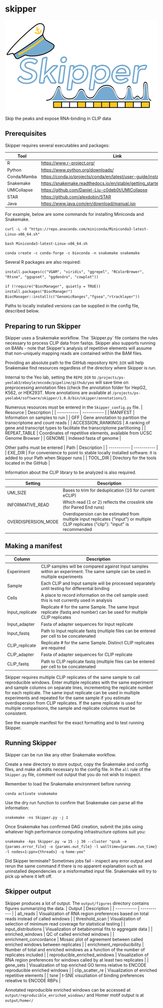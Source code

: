 # skipper
![Skipper cartoon](documents/logo.png)

Skip the peaks and expose RNA-binding in CLIP data

<h2>Prerequisites</h2>
Skipper requires several executables and packages:

| Tool      | Link |
| ----------- | ----------- |
| R           | https://www.r-project.org/       |
| Python   | https://www.python.org/downloads/        |
| Conda/Mamba   | https://conda.io/projects/conda/en/latest/user-guide/install/index.html        |
| Snakemake   | https://snakemake.readthedocs.io/en/stable/getting_started/installation.html        |
| UMICollapse   | https://github.com/Daniel-Liu-c0deb0t/UMICollapse        |
| STAR   | https://github.com/alexdobin/STAR        |
| Java   | https://www.java.com/en/download/manual.jsp        |

For example, below are some commands for installing Miniconda and Snakemake.

`curl -L -O "https://repo.anaconda.com/miniconda/Miniconda3-latest-Linux-x86_64.sh"`

`bash Miniconda3-latest-Linux-x86_64.sh`

`conda create -c conda-forge -c bioconda -n snakemake snakemake`

Several R packages are also required:

`install.packages(c("VGAM", "viridis", "ggrepel", "RColorBrewer", "Rtsne", "ggupset", "ggdendro", "cowplot"))`

`if (!require("BiocManager", quietly = TRUE))`
    `install.packages("BiocManager")`
`BiocManager::install(c("GenomicRanges","fgsea","rtracklayer"))`

Paths to locally installed versions can be supplied in the config file, described below.

<h2>Preparing to run Skipper</h2>
Skipper uses a Snakemake workflow. The `Skipper.py` file contains the rules necessary to process CLIP data from fastqs. Skipper also supports running on BAMs - note that Skipper's analysis of repetitive elements will assume that non-uniquely mapping reads are contained within the BAM files.

Providing an absolute path to the GitHub repository `REPO_DIR` will help Snakemake find resources regardless of the directory where Skipper is run.

Internal to the Yeo lab, setting the `REPO_DIR` to `/projects/ps-yeolab3/eboyle/encode/pipeline/github/yeo` will save time on preprocessing annotation files (check the annotation folder for HepG2, K562, or HEK293T. More annotations are available at `/projects/ps-yeolab4/software/skipper/1.0.0/bin/skipper/annotations/`).

Numerous resources must be entered in the `Skipper_config.py` file.
| Resource      | Description |
| ----------- | ----------- |
| MANIFEST            | Information on samples to run                                                        |
| GFF                 | Gene annotation to partition the transcriptome and count reads                       |
| ACCESSION_RANKINGS  | A ranking of gene and transcript types to facilitate the transcriptome partitioning  |
| REPEAT_TABLE        | Coordinates of repetitive elements, available from UCSC Genome Browser               |
| GENOME              | Indexed fasta of genome                                                              |


Other paths must be entered 
| Path    | Description |
| ----------- | ----------- |
| EXE_DIR     | For convenience to point to stable locally installed software: it is added to your Path when Skipper runs |
| TOOL_DIR    | Directory for the tools located in the GitHub        |


Information about the CLIP library to be analyzed is also required.

| Setting      | Description |
| ----------- | ----------- |
| UMI_SIZE            | Bases to trim for deduplication (10 for current eCLIP)       |
| INFORMATIVE_READ    | Which read (1 or 2) reflects the crosslink site (for Paired End runs)        |
| OVERDISPERSION_MODE | Overdispersion can be estimated from multiple input replicates ("input") or multiple CLIP replicates ("clip"): "input" is recommended |

<h2>Making a manifest</h2>

| Column      | Description |
| ----------- | ----------- |
| Experiment       | CLIP samples will be compared against Input samples within an experiment. The same sample can be used in multiple experiments |
| Sample           | Each CLIP and Input sample will be processed separately until testing for differential binding   |
| Cells            | A place to record information on the cell sample used: this is not currently used in analysis  |
| Input_replicate  | Replicate # for the same Sample. The same Input replicate (fastq and number) can be used for multiple CLIP replicates |
| Input_adapter    | Fasta of adapter sequences for Input replicate                                                     |
| Input_fastq      | Path to Input replicate fastq (multiple files can be entered per cell to be concatenated            |
| CLIP_replicate   | Replicate # for the same Sample. Distinct CLIP replicates are required |
| CLIP_adapter     | Fasta of adapter sequences for CLIP replicate                                                     |
| CLIP_fastq       | Path to CLIP replicate fastq (multiple files can be entered per cell to be concatenated            |

Skipper requires multiple CLIP replicates of the same sample to call reproducible windows. Enter multiple replicates with the same experiment and sample columns on separate lines, incrementing the replicate number for each replicate. The same input replicate can be used in multiple experiments and repeated for the same sample if you estimate overdispersion from CLIP replicates. If the same replicate is used for multiple comparisons, the sample and replicate columns must be consistent.

See the example manifest for the exact formatting and to test running Skipper.

<h2>Running Skipper</h2>

Skipper can be run like any other Snakemake workflow. 

Create a new directory to store output, copy the Snakemake and config files, and make all edits necessary to the config file. In the `all` rule of the `Skipper.py` file, comment out output that you do not wish to inspect.

Remember to load the Snakemake environment before running

`conda activate snakemake`

Use the dry run function to confirm that Snakemake can parse all the information:

`snakemake -ns Skipper.py -j 1`

Once Snakemake has confirmed DAG creation, submit the jobs using whatever high performance computing infrastructure options suit you:

`snakemake -kps Skipper.py -w 15 -j 30 --cluster "qsub -e {params.error_file} -o {params.out_file} -l walltime={params.run_time} -l nodes=1:ppn={threads} -q home-yeo"`

Did Skipper terminate? Sometimes jobs fail - inspect any error output and rerun the same command if there is no apparent explanation such as uninstalled dependencies or a misformatted input file. Snakemake will try to pick up where it left off.

<h2>Skipper output</h2>

Skipper produces a lot of output. The `output/figures` directory contains figures summarizing the data.
| Output      | Description |
| ----------- | ----------- |
| all_reads       | Visualization of RNA region preferences based on total reads instead of called windows |
| threshold_scan  | Visualization of selection of minimum read coverage for statistical testing  |
| input_distributions | Visualization of betabinomial fits to aggregate data |
| enriched_windows | QC of called enriched windows  |
| enrichment_concordance  | Mosaic plot of agreement between called enriched windows between replicates |
| enrichment_reproducibility  | Number of total and enriched windows as a function of the number of replicates included  |
| reproducible_enriched_windows | Visualization of RNA region preferences for windows called by at least two replicates   |
| gene_sets        | Visualization of top enriched GO terms relative to ENCODE reproducible enriched windows   |
| clip_scatter_re  | Visualization of enriched repetitive elements   |
| tsne       | t-SNE visuzliation of binding preferences releative to ENCODE RBPs   |

Annotated reproducible enriched windows can be accessed at `output/reproducible_enriched_windows/` and Homer motif output is at `output/homer/`
